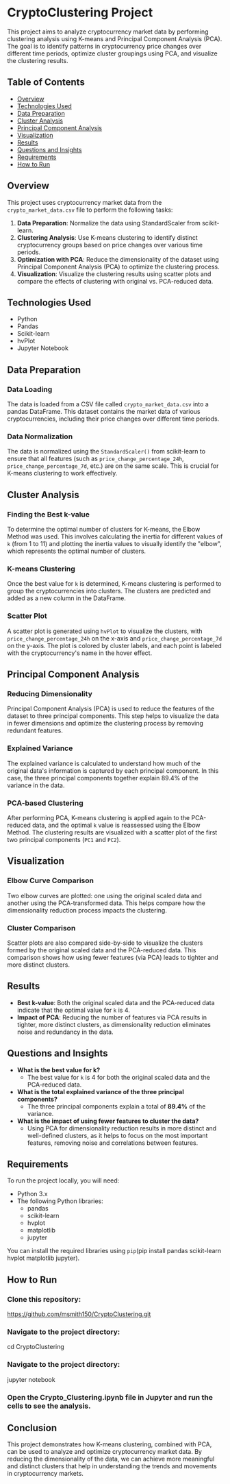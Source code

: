 # CryptoClustering Project

This project aims to analyze cryptocurrency market data by performing clustering analysis using K-means and Principal Component Analysis (PCA). The goal is to identify patterns in cryptocurrency price changes over different time periods, optimize cluster groupings using PCA, and visualize the clustering results.

## Table of Contents

- [Overview](#overview)
- [Technologies Used](#technologies-used)
- [Data Preparation](#data-preparation)
- [Cluster Analysis](#cluster-analysis)
- [Principal Component Analysis](#principal-component-analysis)
- [Visualization](#visualization)
- [Results](#results)
- [Questions and Insights](#questions-and-insights)
- [Requirements](#requirements)
- [How to Run](#how-to-run)

## Overview

This project uses cryptocurrency market data from the `crypto_market_data.csv` file to perform the following tasks:

1. **Data Preparation**: Normalize the data using StandardScaler from scikit-learn.
2. **Clustering Analysis**: Use K-means clustering to identify distinct cryptocurrency groups based on price changes over various time periods.
3. **Optimization with PCA**: Reduce the dimensionality of the dataset using Principal Component Analysis (PCA) to optimize the clustering process.
4. **Visualization**: Visualize the clustering results using scatter plots and compare the effects of clustering with original vs. PCA-reduced data.

## Technologies Used

- Python
- Pandas
- Scikit-learn
- hvPlot
- Jupyter Notebook

## Data Preparation

### Data Loading

The data is loaded from a CSV file called `crypto_market_data.csv` into a pandas DataFrame. This dataset contains the market data of various cryptocurrencies, including their price changes over different time periods.

### Data Normalization

The data is normalized using the `StandardScaler()` from scikit-learn to ensure that all features (such as `price_change_percentage_24h`, `price_change_percentage_7d`, etc.) are on the same scale. This is crucial for K-means clustering to work effectively.

## Cluster Analysis

### Finding the Best k-value

To determine the optimal number of clusters for K-means, the Elbow Method was used. This involves calculating the inertia for different values of `k` (from 1 to 11) and plotting the inertia values to visually identify the "elbow", which represents the optimal number of clusters.

### K-means Clustering

Once the best value for `k` is determined, K-means clustering is performed to group the cryptocurrencies into clusters. The clusters are predicted and added as a new column in the DataFrame.

### Scatter Plot

A scatter plot is generated using `hvPlot` to visualize the clusters, with `price_change_percentage_24h` on the x-axis and `price_change_percentage_7d` on the y-axis. The plot is colored by cluster labels, and each point is labeled with the cryptocurrency's name in the hover effect.

## Principal Component Analysis

### Reducing Dimensionality

Principal Component Analysis (PCA) is used to reduce the features of the dataset to three principal components. This step helps to visualize the data in fewer dimensions and optimize the clustering process by removing redundant features.

### Explained Variance

The explained variance is calculated to understand how much of the original data's information is captured by each principal component. In this case, the three principal components together explain 89.4% of the variance in the data.

### PCA-based Clustering

After performing PCA, K-means clustering is applied again to the PCA-reduced data, and the optimal `k` value is reassessed using the Elbow Method. The clustering results are visualized with a scatter plot of the first two principal components (`PC1` and `PC2`).

## Visualization

### Elbow Curve Comparison

Two elbow curves are plotted: one using the original scaled data and another using the PCA-transformed data. This helps compare how the dimensionality reduction process impacts the clustering.

### Cluster Comparison

Scatter plots are also compared side-by-side to visualize the clusters formed by the original scaled data and the PCA-reduced data. This comparison shows how using fewer features (via PCA) leads to tighter and more distinct clusters.

## Results

- **Best k-value**: Both the original scaled data and the PCA-reduced data indicate that the optimal value for `k` is 4.
- **Impact of PCA**: Reducing the number of features via PCA results in tighter, more distinct clusters, as dimensionality reduction eliminates noise and redundancy in the data.

## Questions and Insights

- **What is the best value for k?**
  - The best value for `k` is 4 for both the original scaled data and the PCA-reduced data.
- **What is the total explained variance of the three principal components?**
  - The three principal components explain a total of **89.4%** of the variance.
- **What is the impact of using fewer features to cluster the data?**
  - Using PCA for dimensionality reduction results in more distinct and well-defined clusters, as it helps to focus on the most important features, removing noise and correlations between features.

## Requirements

To run the project locally, you will need:

- Python 3.x
- The following Python libraries:
  - pandas
  - scikit-learn
  - hvplot
  - matplotlib
  - jupyter

You can install the required libraries using `pip`(pip install pandas scikit-learn hvplot matplotlib jupyter).

## How to Run

### Clone this repository:

https://github.com/msmith150/CryptoClustering.git

### Navigate to the project directory:

cd CryptoClustering

### Navigate to the project directory:

jupyter notebook

### Open the Crypto_Clustering.ipynb file in Jupyter and run the cells to see the analysis.

## Conclusion

This project demonstrates how K-means clustering, combined with PCA, can be used to analyze and optimize cryptocurrency market data. By reducing the dimensionality of the data, we can achieve more meaningful and distinct clusters that help in understanding the trends and movements in cryptocurrency markets.
